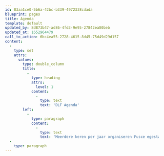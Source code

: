 ```yaml
---
id: 03aa1ce0-5b6a-42bc-b339-4972338cdada
blueprint: pages
title: Agenda
template: default
updated_by: 8d873b47-ad86-4fd3-9e95-27842ea80beb
updated_at: 1652964479
call_to_action: 6bc4ea55-2728-4615-8d45-75d49d29d157
content:
  -
    type: set
    attrs:
      values:
        type: double_column
        title:
          -
            type: heading
            attrs:
              level: 1
            content:
              -
                type: text
                text: 'DLF Agenda'
        left:
          -
            type: paragraph
            content:
              -
                type: text
                text: 'Meerdere keren per jaar organiseren Fusce egestas, quam ut faucibus facilisis, justo elit interdum ligula, vitae accumsan erat mi non erat. Curabitur at cursus ipsum, in lacinia mi. Integer a metus cursus, tempus lacus non, vestibulum sapien. Donec semper mi tortor, sit amet efficitur mauris tristique et.'
  -
    type: paragraph
---
```

